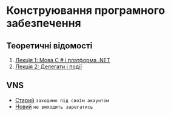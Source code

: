 # Конструювання програмного забезпечення

## Теоретичні відомості
1. [Лекція 1: Мова C # і платформа .NET](info/lab-1.md)
2. [Лекція 2: Делегати і події](info/lab-2.md)

## VNS
 - [Старий](http://vns.lp.edu.ua/course/view.php?id=8650) `заходимо під своїм акаунтом`
 - [Новий](http://vns.lpnu.ua/enrol/index.php?id=6501) `не виходить зарегатись`
